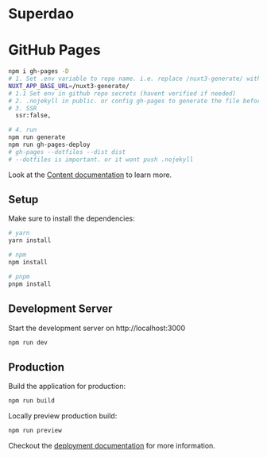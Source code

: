 # Superdao

# GitHub Pages
```bash
npm i gh-pages -D
# 1. Set .env variable to repo name. i.e. replace /nuxt3-generate/ with your repo name
NUXT_APP_BASE_URL=/nuxt3-generate/
# 1.1 Set env in github repo secrets (havent verified if needed)
# 2. .nojekyll in public. or config gh-pages to generate the file before pushing
# 3. SSR
  ssr:false,

# 4. run
npm run generate
npm run gh-pages-deploy
# gh-pages --dotfiles --dist dist
# --dotfiles is important. or it wont push .nojekyll
```

Look at the [Content documentation](https://content.nuxt.com/) to learn more.

## Setup

Make sure to install the dependencies:

```bash
# yarn
yarn install

# npm
npm install

# pnpm
pnpm install
```

## Development Server

Start the development server on http://localhost:3000

```bash
npm run dev
```

## Production

Build the application for production:

```bash
npm run build
```

Locally preview production build:

```bash
npm run preview
```

Checkout the [deployment documentation](https://nuxt.com/docs/getting-started/deployment) for more information.
